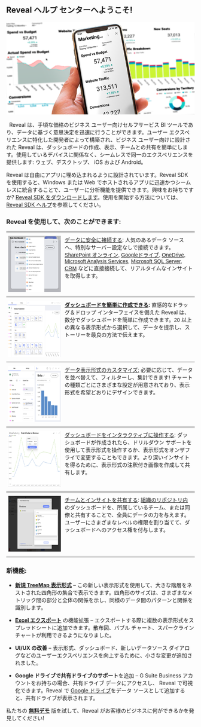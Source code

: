 ## Reveal ヘルプ センターへようこそ!


![homePage\_All](images/homePage_All.png)

 
Reveal は、手頃な価格のビジネス ユーザー向けセルフサービス BI ツールであり、データに基づく意思決定を迅速に行うことができます。ユーザー エクスペリエンスに特化した開発者によって構築され、ビジネス ユーザー向けに設計された Reveal は、ダッシュボードの作成、表示、チームとの共有を簡単にします。使用しているデバイスに関係なく、シームレスで同一のエクスペリエンスを提供します: ウェブ、デスクトップ、 iOS および Android。 

Reveal は自由にアプリに埋め込まれるように設計されています。Reveal SDK を使用すると、Windows または Web でホストされるアプリに迅速かつシームレスに統合することで、ユーザーに分析機能を提供できます。興味をお持ちですか? [Reveal SDK をダウンロードします](https://www.revealbi.io/download-sdk)。使用を開始する方法については、[Reveal SDK ヘルプ](developer/index.md)を参照してください。 

### Reveal を使用して、次のことができます:

<style type="text/css">
.tg  {border-collapse:collapse;border-spacing:0;}
.tg td{font-family:Arial, sans-serif;font-size:14px;padding:10px 5px;overflow:hidden;word-break:normal;border-color:black;border-collapse:collapse;}
.tg th{font-family:Arial, sans-serif;font-size:14px;font-weight:normal;padding:10px 5px;overflow:hidden;word-break:normal;border-color:black;border-collapse:collapse;}
.tg .tg-0pky{text-align:left;vertical-align:top;border-top: 1px solid;border-collapse:collapse;

.table-responsive {
    background: #fff;
    border: none;}
</style>
<table class="tg">
<colgroup>
<col style="width: 30%" />
<col style="width: 70%" />
</colgroup>
  <tr>
    <th class="tg-0pky"><img src="images/dataSourcesHomePage_All.png" alt="Adding a data source dialog" width="200" height="150"></th>
    <th class="tg-0pky"><a href="~/jp/datasources/overview.md">データに安全に接続する</a>: 人気のあるデータ ソースへ、特別なサーバー設定なしで接続できます。<a href="~/jp/datasources/sharepoint.md">SharePoint オンライン</a>, <a href="~/jp/datasources/google-drive.md">Googleドライブ</a>, <a href="~/jp/datasources/onedrive.md">OneDrive</a>, <a href="~/jp/datasources/microsoft-analysis-services.md">Microsoft Analysis Services</a>, <a href="~/jp/datasources/microsoft-sql-server.md">Microsoft SQL Server</a>, <a href="~/jp/datasources/microsoft-dynamics-crm.md">CRM</a> などに直接接続して、リアルタイムなインサイトを取得します。</th>
  </tr>
  <tr>
    <td class="tg-0pky"><img src="images/VisualizationEditorHomePage_All.png" alt="Selecting a Visualization type dialog" width="200" height="150"></td>
    <td class="tg-0pky"><a href="~/jp/dashboards/creating-dashboards.md"><span style="font-weight:bold">ダッシュボードを簡単に作成できる</span></a><span style="font-weight:bold">:</span> 直感的なドラッグ＆ドロップ インターフェイスを備えた Reveal は、数分でダッシュボードを簡単に作成できます。20 以上の異なる表示形式から選択して、データを提示し、ストーリーを最良の方法で伝えます。</td>
  </tr>
  <tr>
    <td class="tg-0pky"><img src="images/visualizations-editor.png" alt="Visualization editor" width="200" height="150"></td>
    <td class="tg-0pky"><a href="~/jp/data-visualizations/visualizations-editor.md">データ表示形式のカスタマイズ:</a> 必要に応じて、データを並べ替えて、フィルターし、集計できます! チャートの種類ごとにさまざまな設定が用意されており、表示形式を希望どおりにデザインできます。</td>
  </tr>
  <tr>
    <td class="tg-0pky"><img src="images/dashboardsInteractHome_All.png" alt="Dashboard viewer show tooltips" width="200" height="150"></td>
    <td class="tg-0pky"><a href="~/jp/dashboards/exporting-dashboards/overview.md">ダッシュボードをインタラクティブに操作する</a>: ダッシュボードが作成されたら、ドリルダウン サポートを使用して表示形式を操作するか、表示形式をオンザフライで変更することもできます。より深いインサイトを得るために、表示形式の注釈付き画像を作成して共有します。</td>
  </tr>
  <tr>
    <td class="tg-0pky"><img src="images/sharingHome_All.png" alt="Sharing dialog" width="200" height="150"></td>
    <td class="tg-0pky"><a href="~/jp/dashboards/sharing-dashboards/sharing-dashboards.md">チームとインサイトを共有する</a>: <a href="~/jp/dashboards/teams/teams-collaboration-privacy.md#organization-team">組織のリポジトリ内</a>のダッシュボードを、所属しているチーム、または同僚と共有することで、全員にデータの力を与えます。ユーザーにさまざまなレベルの権限を割り当てて、ダッシュボードへのアクセス権を付与します。</td>
  </tr>
</table>


### 新機能:

  - [**新規 TreeMap 表示形式**](~/jp/data-visualizations/treemap-view.md) – この新しい表示形式を使用して、大きな階層をネストされた四角形の集合で表示できます。四角形のサイズは、さまざまなメトリック間の部分と全体の関係を示し、同様のデータ間のパターンと関係を識別します。

  - [**Excel エクスポート**](~/jp/dashboards/exporting-dashboards/excel-data-format.md) の機能拡張 – エクスポートする際に複数の表示形式をスプレッドシートに追加できます。散布図、バブル チャート、スパークライン チャートが利用できるようになりました。

  - **UI/UX の改善** – 表示形式、ダッシュボード、新しいデータソース ダイアログなどのユーザーエクスペリエンスを向上するために、小さな変更が追加されました。
  
  - **Google ドライブで共有ドライブのサポート**を追加 – G Suite Business アカウントをお持ちの場合、共有ドライブ データにアクセスし、 Reveal で可視化できます。Reveal で [Google ドライブ](~/jp/datasources/google-drive.md)をデータ ソースとして追加すると、共有ドライブが表示されます。


私たちの [**無料デモ**](https://app.revealbi.io/Login?provider=Demo&_ga=2.197140908.2008019520.1580398635-1419162557.1572354605) 版を試して、Reveal がお客様のビジネスに何ができるかを発見してください!
